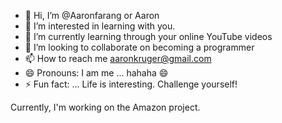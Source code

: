 - 👋 Hi, I’m @Aaronfarang or Aaron
- 👀 I’m interested in learning with you.
- 🌱 I’m currently learning through your online YouTube videos
- 💞️ I’m looking to collaborate on becoming a programmer
- 📫 How to reach me aaronkruger@gmail.com
- 😄 Pronouns: I am me ... hahaha 😄
- ⚡ Fun fact: ... Life is interesting. Challenge yourself!

Currently, I'm working on the Amazon project. 
<!---
Aaronfarang/Aaronfarang is a ✨ special ✨ repository because its `README.md` (this file) appears on your GitHub profile.
You can click the Preview link to take a look at your changes.
--->
